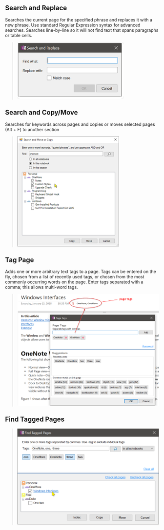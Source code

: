 ## Search and Replace
Searches the current page for the specified phrase and replaces it with a new phrase. Use standard Regular Expression syntax for advanced searches.
Searches line-by-line so it will not find text that spans paragraphs or table cells.
> ![Search and Replace dialog](images/SearchAndReplace.png)

## Search and Copy/Move
Searches for keywords across pages and copies or moves selected pages (Alt + F) to another section

> ![Search and Move](images/SearchAndMove.png)

## Tag Page

Adds one or more arbitrary text tags to a page. Tags can be entered on the fly, chosen from a list of recently used tags, or chosen from the most commonly occurring words on the page. Enter tags separated with a comma; this allows multi-word tags.

> ![Tagging](images/TaggingDialog.png)

## Find Tagged Pages

> ![Tagged](images/TaggedDialog.png)


